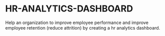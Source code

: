 # HR-ANALYTICS-DASHBOARD
Help an organization to improve employee performance and improve employee retention (reduce attrition) by creating a hr analytics dashboard.
